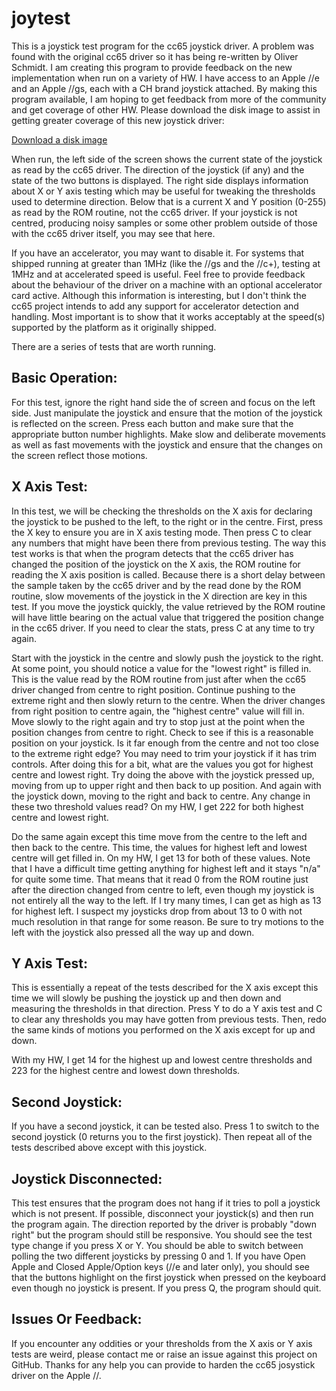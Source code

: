 joytest
=======

This is a joystick test program for the cc65 joystick driver.  A problem was found with the original cc65 driver so it has being re-written by Oliver Schmidt.  I am creating this program to provide feedback on the new implementation when run on a variety of HW.  I have access to an Apple //e and an Apple //gs, each with a CH brand joystick attached.  By making this program available, I am hoping to get feedback from more of the community and get coverage of other HW.  Please download the disk image to assist in getting greater coverage of this new joystick driver:

[Download a disk image](https://github.com/jeremysrand/joytest/releases/download/0.2/joytest.dsk)

When run, the left side of the screen shows the current state of the joystick as read by the cc65 driver.  The direction of the joystick (if any) and the state of the two buttons is displayed.  The right side displays information about X or Y axis testing which may be useful for tweaking the thresholds used to determine direction.  Below that is a current X and Y position (0-255) as read by the ROM routine, not the cc65 driver.  If your joystick is not centred, producing noisy samples or some other problem outside of those with the cc65 driver itself, you may see that here.

If you have an accelerator, you may want to disable it.  For systems that shipped running at greater than 1MHz (like the //gs and the //c+), testing at 1MHz and at accelerated speed is useful.  Feel free to provide feedback about the behaviour of the driver on a machine with an optional accelerator card active.  Although this information is interesting, but I don't think the cc65 project intends to add any support for accelerator detection and handling.  Most important is to show that it works acceptably at the speed(s) supported by the platform as it originally shipped.

There are a series of tests that are worth running.

Basic Operation:
--------------------

For this test, ignore the right hand side the of screen and focus on the left side.  Just manipulate the joystick and ensure that the motion of the joystick is reflected on the screen.  Press each button and make sure that the appropriate button number highlights.  Make slow and deliberate movements as well as fast movements with the joystick and ensure that the changes on the screen reflect those motions.

X Axis Test:
--------------

In this test, we will be checking the thresholds on the X axis for declaring the joystick to be pushed to the left, to the right or in the centre.  First, press the X key to ensure you are in X axis testing mode.  Then press C to clear any numbers that might have been there from previous testing.  The way this test works is that when the program detects that the cc65 driver has changed the position of the joystick on the X axis, the ROM routine for reading the X axis position is called.  Because there is a short delay between the sample taken by the cc65 driver and by the read done by the ROM routine, slow movements of the joystick in the X direction are key in this test.  If you move the joystick quickly, the value retrieved by the ROM routine will have little bearing on the actual value that triggered the position change in the cc65 driver.  If you need to clear the stats, press C at any time to try again.

Start with the joystick in the centre and slowly push the joystick to the right.  At some point, you should notice a value for the "lowest right" is filled in.  This is the value read by the ROM routine from just after when the cc65 driver changed from centre to right position.  Continue pushing to the extreme right and then slowly return to the centre.  When the driver changes from right position to centre again, the "highest centre" value will fill in.  Move slowly to the right again and try to stop just at the point when the position changes from centre to right.  Check to see if this is a reasonable position on your joystick.  Is it far enough from the centre and not too close to the extreme right edge?  You may need to trim your joystick if it has trim controls.  After doing this for a bit, what are the values you got for highest centre and lowest right.  Try doing the above with the joystick pressed up, moving from up to upper right and then back to up position.  And again with the joystick down, moving to the right and back to centre.  Any change in these two threshold values read?  On my HW, I get 222 for both highest centre and lowest right.

Do the same again except this time move from the centre to the left and then back to the centre.  This time, the values for highest left and lowest centre will get filled in.  On my HW, I get 13 for both of these values.  Note that I have a difficult time getting anything for highest left and it stays "n/a" for quite some time.  That means that it read 0 from the ROM routine just after the direction changed from centre to left, even though my joystick is not entirely all the way to the left.  If I try many times, I can get as high as 13 for highest left.  I suspect my joysticks drop from about 13 to 0 with not much resolution in that range for some reason.  Be sure to try motions to the left with the joystick also pressed all the way up and down.

Y Axis Test:
--------------

This is essentially a repeat of the tests described for the X axis except this time we will slowly be pushing the joystick up and then down and measuring the thresholds in that direction.  Press Y to do a Y axis test and C to clear any thresholds you may have gotten from previous tests.  Then, redo the same kinds of motions you performed on the X axis except for up and down.

With my HW, I get 14 for the highest up and lowest centre thresholds and 223 for the highest centre and lowest down thresholds.

Second Joystick:
--------------------

If you have a second joystick, it can be tested also.  Press 1 to switch to the second joystick (0 returns you to the first joystick).  Then repeat all of the tests described above except with this joystick.

Joystick Disconnected:
---------------------------

This test ensures that the program does not hang if it tries to poll a joystick which is not present.  If possible, disconnect your joystick(s) and then run the program again.  The direction reported by the driver is probably "down right" but the program should still be responsive.  You should see the test type change if you press X or Y.  You should be able to switch between polling the two different joysticks by pressing 0 and 1.  If you have Open Apple and Closed Apple/Option keys (//e and later only), you should see that the buttons highlight on the first joystick when pressed on the keyboard even though no joystick is present.  If you press Q, the program should quit.

Issues Or Feedback:
------------------------

If you encounter any oddities or your thresholds from the X axis or Y axis tests are weird, please contact me or raise an issue against this project on GitHub.  Thanks for any help you can provide to harden the cc65 josystick driver on the Apple //.
